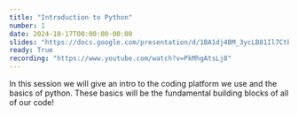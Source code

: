 ```yaml
---
title: "Introduction to Python"
number: 1
date: 2024-10-17T00:00:00-00:00
slides: "https://docs.google.com/presentation/d/1BA1dj4BM_3ycLB81Il7CtbHLD5kJKhlNg6y9Ollyxd4/edit?usp=sharing"
ready: True
recording: "https://www.youtube.com/watch?v=PkMhgAtsLj8"
---
```


In this session we will give an intro to the coding platform we use and the basics of python. These basics will be the fundamental building blocks of all of our code!
